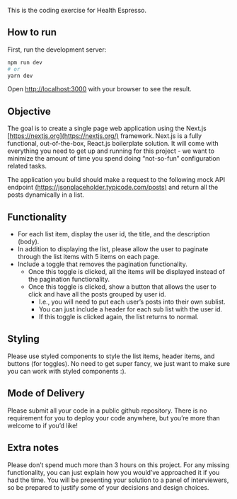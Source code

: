 This is the coding exercise for Health Espresso.

## How to run

First, run the development server:

```bash
npm run dev
# or
yarn dev
```

Open [http://localhost:3000](http://localhost:3000) with your browser to see the result.

## Objective

The goal is to create a single page web application using the Next.js [https://nextjs.org](https://nextjs.org/) framework. Next.js is a fully functional, out-of-the-box, React.js boilerplate solution. It will come with everything you need to get up and running for this project - we want to minimize the amount of time you spend doing “not-so-fun” configuration related tasks.

The application you build should make a request to the following mock API endpoint [(https://jsonplaceholder.typicode.com/posts)](https://jsonplaceholder.typicode.com/posts) and return all the posts dynamically in a list.

## Functionality

- For each list item, display the user id, the title, and the description (body).
- In addition to displaying the list, please allow the user to paginate through the list items with 5 items on each page.
- Include a toggle that removes the pagination functionality.
  - Once this toggle is clicked, all the items will be displayed instead of the pagination functionality.
  - Once this toggle is clicked, show a button that allows the user to click and have all the posts grouped by user id.
    - I.e., you will need to put each user’s posts into their own sublist.
    - You can just include a header for each sub list with the user id.
    - If this toggle is clicked again, the list returns to normal.

## Styling

Please use styled components to style the list items, header items, and buttons (for toggles). No need to get super fancy, we just want to make sure you can work with styled components :).

## Mode of Delivery

Please submit all your code in a public github repository. There is no requirement for you to deploy your code anywhere, but you’re more than welcome to if you’d like!

## Extra notes

Please don’t spend much more than 3 hours on this project. For any missing functionality, you can just explain how you would’ve approached it if you had the time. You will be presenting your solution to a panel of interviewers, so be prepared to justify some of your decisions and design choices.
